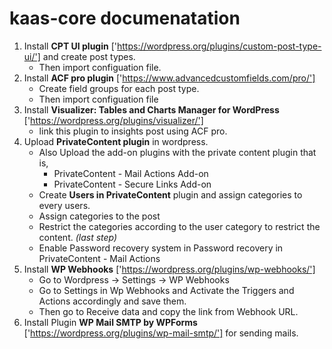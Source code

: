# kaas-core documenatation

1. Install **CPT UI plugin** ['https://wordpress.org/plugins/custom-post-type-ui/'] and create post types.
    *  Then import configuation file. 
2. Install **ACF pro plugin** ['https://www.advancedcustomfields.com/pro/']
    * Create field groups for each post type.
    * Then  import configuation file
3. Install **Visualizer: Tables and Charts Manager for WordPress** ['https://wordpress.org/plugins/visualizer/'] 
    * link this plugin to insights post using ACF pro.
4. Upload **PrivateContent plugin** in wordpress.
    * Also Upload the add-on plugins with the private content plugin that is,
        * PrivateContent - Mail Actions Add-on
        * PrivateContent - Secure Links Add-on
    * Create **Users in PrivateContent** plugin and assign categories to every users.
    * Assign categories to the post 
    * Restrict the categories according to the user category to restrict the content. *(last step)*
    * Enable Password recovery system in Password recovery in PrivateContent - Mail Actions
5. Install **WP Webhooks** ['https://wordpress.org/plugins/wp-webhooks/']
    * Go to Wordpress -> Settings -> WP Webhooks
    * Go to Settings in Wp Webhooks and Activate the Triggers and Actions accordingly and save them.
    * Then go to Receive data and copy the link from Webhook URL.
6. Install Plugin **WP Mail SMTP by WPForms** ['https://wordpress.org/plugins/wp-mail-smtp/'] for sending mails.

